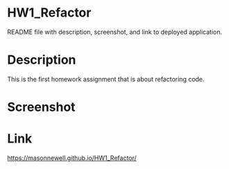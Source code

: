 # HW1_Refactor

README file with description, screenshot, and link to deployed application.

# Description

This is the first homework assignment that is about refactoring code.
<br/>

# Screenshot

# Link

https://masonnewell.github.io/HW1_Refactor/
